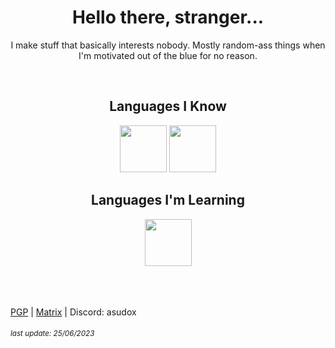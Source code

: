 <h1 align="center"><b>Hello there, stranger...</b></h1>
<div align="center">
  <p>I make stuff that basically interests nobody. Mostly random-ass things when I'm motivated out of the blue for no reason.</p>
  <br>
  <h2>Languages I Know</h2>
  <div class="knownlanguages">
    <img width=75px src="https://www.svgrepo.com/show/374016/python.svg">
    <img width=75px src="https://www.svgrepo.com/show/373817/lua.svg">
  </div>
  <h2>Languages I'm Learning</h2>
   <div class="learninglanguages">
    <img width=75px src="https://www.svgrepo.com/show/374056/rust.svg">
   </div>
</div>
<br><br><br>

[PGP](asuxax_0xAF52AF36_public.asc) | [Matrix](https://matrix.to/#/@asuxax:matrix.org) | Discord: asudox

###### <sup>last update: 25/06/2023</sup>
